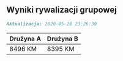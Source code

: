 ## Wyniki rywalizacji grupowej

```markdown
Aktualizacja: 2020-05-26 23:26:30
```

Drużyna A | Drużyna B
------------ | -------------
 8496 KM | 8395 KM